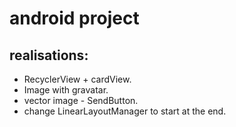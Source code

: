 # android project  

## realisations: 
 * RecyclerView + cardView.
 * Image with gravatar.
 * vector image - SendButton.
 * change LinearLayoutManager to start at the end.
